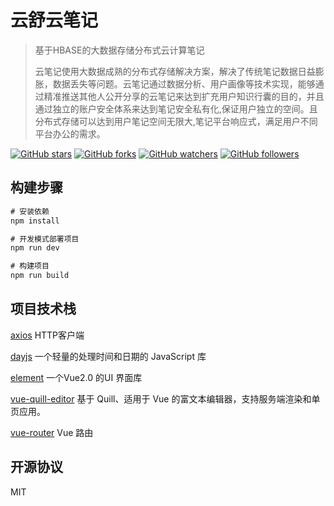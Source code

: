 # 云舒云笔记

> 基于HBASE的大数据存储分布式云计算笔记
>
> 云笔记使用大数据成熟的分布式存储解决方案，解决了传统笔记数据日益膨胀，数据丢失等问题。云笔记通过数据分析、用户画像等技术实现，能够通过精准推送其他人公开分享的云笔记来达到扩充用户知识行囊的目的，并且通过独立的账户安全体系来达到笔记安全私有化,保证用户独立的空间。且分布式存储可以达到用户笔记空间无限大,笔记平台响应式，满足用户不同平台办公的需求。

[![GitHub stars](https://img.shields.io/github/stars/itning/yunshu-notes.svg?style=social&label=Stars)]()
[![GitHub forks](https://img.shields.io/github/forks/itning/yunshu-notes.svg?style=social&label=Fork)]()
[![GitHub watchers](https://img.shields.io/github/watchers/itning/yunshu-notes.svg?style=social&label=Watch)]()
[![GitHub followers](https://img.shields.io/github/followers/itning.svg?style=social&label=Follow)]()

## 构建步骤

``` js
# 安装依赖
npm install

# 开发模式部署项目
npm run dev

# 构建项目
npm run build
```

## 项目技术栈


[axios](https://github.com/axios/axios) HTTP客户端

[dayjs](https://github.com/iamkun/dayjs) 一个轻量的处理时间和日期的 JavaScript 库

[element](https://github.com/ElemeFE/element) 一个Vue2.0 的UI 界面库

[vue-quill-editor](https://github.com/surmon-china/vue-quill-editor) 基于 Quill、适用于 Vue 的富文本编辑器，支持服务端渲染和单页应用。

[vue-router](https://github.com/vuejs/vue-router) Vue 路由

## 开源协议

MIT

